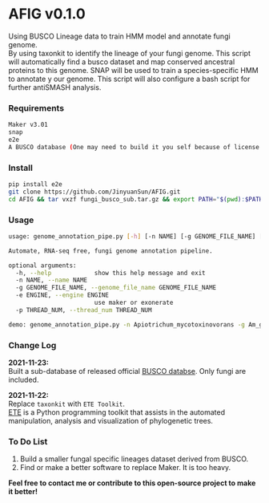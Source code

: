 # AFIG v0.1.0
Using BUSCO Lineage data to train HMM model and annotate fungi genome.  
By using taxonkit to identify the lineage of your fungi genome. This script will automatically find a busco dataset 
and map conserved ancestral proteins to this genome. SNAP will be used to train a species-specific HMM to annotate y
our genome. 
This script will also configure a bash script for further antiSMASH analysis.


### Requirements

```bash
Maker v3.01
snap
e2e
A BUSCO database (One may need to build it you self because of license issues.)
```


### Install

```bash
pip install e2e
git clone https://github.com/JinyuanSun/AFIG.git
cd AFIG && tar vxzf fungi_busco_sub.tar.gz && export PATH="$(pwd):$PATH"
```


### Usage
```bash
usage: genome_annotation_pipe.py [-h] [-n NAME] [-g GENOME_FILE_NAME] [-e ENGINE] [-p THREAD_NUM]

Automate, RNA-seq free, fungi genome annotation pipeline.

optional arguments:
  -h, --help            show this help message and exit
  -n NAME, --name NAME
  -g GENOME_FILE_NAME, --genome_file_name GENOME_FILE_NAME
  -e ENGINE, --engine ENGINE
                        use maker or exonerate
  -p THREAD_NUM, --thread_num THREAD_NUM

demo: genome_annotation_pipe.py -n Apiotrichum_mycotoxinovorans -g Am_genome.fasta -p 16 -e maker
```

### Change Log
**2021-11-23:**  
Built a sub-database of released official [BUSCO databse](https://busco-data.ezlab.org/v4/data/lineages/). Only fungi are
included.

**2021-11-22:**  
Replace `taxonkit` with `ETE Toolkit`.  
[ETE](http://etetoolkit.org/) is a Python programming toolkit that assists in the
 automated manipulation, analysis and visualization of phylogenetic trees.
 
### To Do List
1. Build a smaller fungal specific lineages dataset derived from BUSCO.
2. Find or make a better software to replace Maker. It is too heavy.

**Feel free to contact me or contribute to this open-source project to make it better!**

